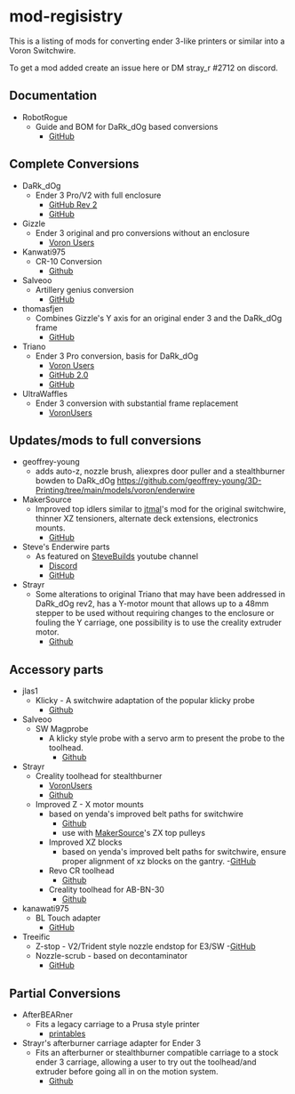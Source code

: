 # mod-regisistry
This is a listing of mods for converting ender 3-like printers or similar into a Voron Switchwire.

To get a mod added create an issue here or DM stray_r #2712 on discord.

## Documentation
- RobotRogue
  - Guide and BOM for DaRk_dOg based conversions
    - [GitHub](https://github.com/RobotRogue/Enderwire_Docs)

## Complete Conversions
- DaRk_dOg
  - Ender 3 Pro/V2 with full enclosure
    - [GitHub Rev 2](https://github.com/boubounokefalos/Ender_SW/tree/Rev.2)
    - [GitHub](https://github.com/boubounokefalos/Ender_SW)
- Gizzle 
  - Ender 3 original and pro conversions without an enclosure
    - [Voron Users](https://github.com/VoronDesign/VoronUsers/tree/master/printer_mods/Gizzle/ender-3_(pro)_switchwire)
- Kanwati975
  - CR-10 Conversion
    - [Github](https://github.com/kanawati975/Voron_Switchwire/tree/main/BL-Touch)
- Salveoo
  - Artillery genius conversion
    - [GitHub](https://github.com/salveoo/genius)
- thomasfjen 
  - Combines Gizzle's Y axis for an original ender 3 and the DaRk_dOg frame
    - [GitHub](https://github.com/thomasfjen/enderwire_nonpro)
- Triano
  - Ender 3 Pro conversion, basis for DaRk_dOg
    - [Voron Users](https://github.com/VoronDesign/VoronUsers/tree/master/printer_mods/Triano/Ender_3Pro_Switchwire)
    - [GitHub 2.0](https://github.com/walttriano/EnderWire-2.0)
    - [GitHub](https://github.com/walttriano/Ender_3Pro_Switchwire)
- UltraWaffles
  - Ender 3 conversion with substantial frame replacement
    - [VoronUsers](https://github.com/VoronDesign/VoronUsers/tree/master/printer_mods/Ultrawaffles/Ender_3_to_SW)
  
## Updates/mods to full conversions
- geoffrey-young
  - adds auto-z, nozzle brush, aliexpres door puller and a stealthburner bowden to DaRk_dOg
https://github.com/geoffrey-young/3D-Printing/tree/main/models/voron/enderwire
- MakerSource
  - Improved top idlers similar to [jtmal](https://github.com/jtrmal/VoronUsers/tree/yenda_switchwire/printer_mods/yenda/vsw_more_robust_belt_paths)'s mod for the original switchwire, thinner XZ tensioners, alternate deck extensions, electronics mounts.
    - [GitHub](https://github.com/MakersSource/Voron-Mods/tree/main/Printer%20Mods/Ender%20Switchwire)
- Steve's Enderwire parts
  - As featured on [SteveBuilds](https://www.youtube.com/playlist?list=PL0fUJbigELQPaEfkTRW6RnBHx94wKJTUv) youtube channel
    - [Discord](https://discord.com/channels/460117602945990666/947303252372906014/1006709902149963836)
    - [GitHub](https://github.com/stvptrsn/Voron_Stuff/tree/main/Enderwire)
- Strayr
  - Some alterations to original Triano that may have been addressed in DaRk_dOg rev2, has a Y-motor mount that allows up to a 48mm stepper to be used without requiring changes to the enclosure or fouling the Y carriage, one possibility is to use the creality extruder motor. 
    - [Github](https://github.com/strayr/Ender3_switchwire_fixes)
  

## Accessory parts
- jlas1
  - Klicky - A switchwire adaptation of the popular klicky probe
    - [Github](https://github.com/jlas1/Klicky-Probe/tree/main/Printers/Voron/Switchwire)
- Salveoo
  - SW Magprobe
    - A klicky style probe with a servo arm to present the probe to the toolhead.
      - [Github](https://github.com/salveoo/voronmods/tree/main/Switchwire%20Magprobe)
- Strayr
    - Creality toolhead for stealthburner
      - [VoronUsers](https://github.com/VoronDesign/VoronUsers/tree/master/printer_mods/strayr/stealthburner_creality_toolhead)
      - [Github](https://github.com/strayr/stealthburner_creality_edition)
  - Improved Z - X motor mounts
    - based on yenda's improved belt paths for switchwire
      - [Github](https://github.com/strayr/SWE3-motor-mounts)
      - use with [MakerSource](https://github.com/MakersSource/Voron-Mods/tree/main/Printer%20Mods/Ender%20Switchwire)'s ZX top pulleys
    - Improved XZ blocks
      - based on yenda's improved belt paths for switchwire, ensure proper alignment of xz blocks on the gantry.
      -[GitHub](https://github.com/strayr/Ender3_switchwire_fixes/tree/main/XZ-blocks)
    - Revo CR toolhead
      - [Github](https://github.com/strayr/stealthburner_revo-cr)
    - Creality toolhead for AB-BN-30
      - [Github](https://github.com/strayr/voron-afterburner-ender3/tree/main/AA-BN-30_toolhead)
- kanawati975 
  - BL Touch adapter
    - [GitHub](https://github.com/kanawati975/Voron_Switchwire/tree/main/BL-Touch)
- Treeific
  - Z-stop - V2/Trident style nozzle endstop for E3/SW
    -[GitHub](https://github.com/treeific/3D_Printer/tree/main/z-stop)
  - Nozzle-scrub - based on decontaminator
    - [GitHub](https://github.com/treeific/3D_Printer/tree/main/nozzle-scrub)
  


## Partial Conversions
- AfterBEARner
  - Fits a legacy carriage to a Prusa style printer
    - [printables](https://www.printables.com/model/54545-afterbearner-the-prusa-bear-afterburner-stealthbea)
- Strayr's afterburner carriage adapter for Ender 3
  - Fits an afterburner or stealthburner compatible carriage to a stock ender 3 carriage, allowing a user to try out the toolhead/and extruder before going all in on the motion system.
    - [Github](https://github.com/strayr/voron-afterburner-ender3)


